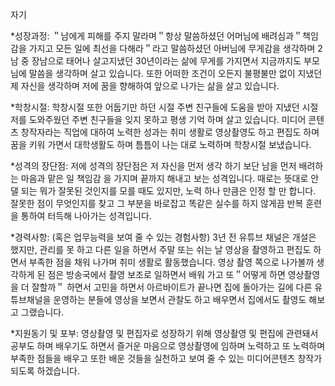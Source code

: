 자기 

*성장과정:
＂남에게 피해를 주지 말라며＂항상 말씀하셨던 어머님에 배려심과＂책임감을 가지고 모든 일에 최선을 다해라＂라고 말씀하셨던
아버님에 무게감을 생각하며 2남 중 장남으로 태어나 살고지냈던 30년이라는 삶에 무게를 가지면서 지금까지도 부모님에 말씀을 생각하며 살고 있습니다. 
또한 어떠한 조건이 오든지 불평불만 없이 지냈던 제 자신을 생각하며 저에 꿈을 향해하여 앞으로 나가는 삶을 살고 있습니다.

*학창시절:
학창시절 또한 어둡기만 하던 시절 주변 친구들에 도움을 받아 지냈던 시절 저를 도와주웠던 주변 친구들을 잊지 못하고 평생 기억 하며 살고 있습니다. 
미디어 콘텐츠 창작자라는 직업에 대하여 노력한 성과는 취미 생활로 영상촬영도 하고 편집도 하며 꿈을 키워 가면서 대학생활도 하며 틈틈이 
나는 대로 노력하며 학창시절 보냈습니다.

*성격의 장단점:
저에 성격의 장단점은 저 자신을 먼저 생각 하기 보단 남을 먼저 배려하는 마음과 맡은 일 책임감 을 가지며 끝까지 해내고 보는 성격입니다.
때로는 뜻대로 안댈 되는 뭐가 잘못된 것인지를 모를 때도 있지만, 노력 하나 만큼은 인정 할 만 합니다. 
잘못한 점이 무엇인지를 찾고 그 부분을 바로잡고 똑같은 실수를 하지 않게끔 반복 훈련을 통하여 터득해 나아가는 성격입니다.

*경력사항: (혹은 업무능력을 보여 줄 수 있는 경험사항)
3년 전 유튜브 채널은 개설은 했지만, 관리를 못 하고 다른 일을 하면서 주말 또는 쉬는 날 영상을 촬영하고 편집도 하면서 
부족한 점을 채워 나가며 취미 생활로 활동했습니다. 
영상 촬영 쪽으로 나가볼까 생각하게 된 점은 방송국에서 촬영 보조로 일하면서 배워 가고 또＂어떻게 하면 영상촬영을 더 잘할까＂ 
하면서 고민을 하면서 아르바이트가 끝나면 집에 돌아가는 길에 다른 유튜브채널을 운영하는 분들에 영상을 보면서 
관찰도 하고 배우면서 집에서도 촬영도 해보고 그랬습니다.

*지원동기 및 포부:
영상촬영 및 편집자로 성장하기 위해 영상촬영 및 편집에 관련돼서 공부도 하며 배우기도 하면서 
즐거운 마음으로 영상촬영에 임하며 노력하고 또 노력하며 부족한 점들을 배우고 또한 배운 것들을 실천하고 
보여 줄 수 있는 미디어콘텐츠 창작가 되도록 하겠습니다.
